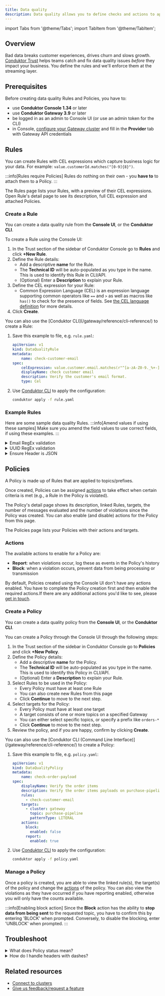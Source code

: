 ```yaml
---
title: Data quality
description: Data quality allows you to define checks and actions to apply on data produced into Kafka
---
```

import Tabs from '@theme/Tabs'; import TabItem from '@theme/TabItem';

## Overview

Bad data breaks customer experiences, drives churn and slows growth.
[Conduktor Trust](https://conduktor.io/trust) helps teams catch and fix data quality issues *before* they impact your business.
You define the rules and we'll enforce them at the streaming layer.

## Prerequisites

Before creating data quality Rules and Policies, you have to:

- use **Conduktor Console 1.34** or later
- use **Conduktor Gateway 3.9** or later
- be logged in as an admin to Console UI (or use an admin token for the CLI)
- in Console, [configure your Gateway cluster](/platform/navigation/settings/managing-clusters/) and fill in the **Provider** tab with Gateway API credentials

## Rules

You can create Rules with CEL expressions which capture business logic for your data. For example: `value.customerId.matches("[0-9]{8}")`.

:::info[Rules require Policies]
Rules do nothing on their own - you **have to** to attach them to a Policy.
:::

The Rules page lists your Rules, with a preview of their CEL expressions. Open Rule's detail page to see its description, full CEL expression and attached Policies.

### Create a Rule

You can create a data quality rule from the **Console UI**, or the **Conduktor CLI**.

<Tabs>
<TabItem value="ui" label="Console UI">
To create a Rule using the Console UI:

1. In the Trust section of the sidebar of Conduktor Console go to **Rules** and click **+New Rule**.
1. Define the Rule details:
   - Add a descriptive **name** for the Rule.
   - The **Technical ID** will be auto-populated as you type in the name. This is used to identify this Rule in CLI/API.
   - (Optional) Enter a **Description** to explain your Rule.
1. Define the CEL expression for your Rule:
   - Common Expression Language (CEL) is an expression language supporting common operators like `==` and `>` as well as macros like `has()` to check for the presence of fields. See [the CEL language definition](https://github.com/google/cel-spec/blob/master/doc/intro.md) for more details.
1. Click **Create**.
</TabItem>

<TabItem value="cli" label="Conduktor CLI">
You can also use the [Conduktor CLI](/gateway/reference/cli-reference/) to create a Rule:

1. Save this example to file, e.g. `rule.yaml`:

    ```yaml
    apiVersion: v1
    kind: DataQualityRule
    metadata:
        name: check-customer-email
    spec:
        celExpression: value.customer.email.matches(r"^[a-zA-Z0-9._%+-]+@[a-zA-Z0-9.-]+\.[a-zA-Z]{2,}$")
        displayName: check customer email
        description: Verify the customer's email format.
        type: Cel
    ```

2. Use [Conduktor CLI](/gateway/reference/cli-reference/) to apply the configuration:

    ```bash
    conduktor apply -f rule.yaml
    ```

</TabItem>
</Tabs>

### Example Rules

Here are some sample data quality Rules.
:::info[Amend values if using these samples]
Make sure you amend the field values to use correct fields, if using these examples.
 :::

<details>
  <summary>Email RegEx validation</summary>
  <p>
    Your requirements may be different from this RegEx, as email validation via RegEx is complex!
    `value.customer.email.matches(r"^[a-zA-Z0-9._%+-]+@[a-zA-Z0-9.-]+\.[a-zA-Z]{2,}$")`
  </p>
</details>
<details>
  <summary>UUID RegEx validation</summary>
  <p>
  `value.customer.id.matches(r"^[0-9a-fA-F]{8}\b-[0-9a-fA-F]{4}\b-[0-9a-fA-F]{4}\b-[0-9a-fA-F]{4}\b-[0-9a-fA-F]{12}$")`
  </p>
</details>
<details>
  <summary>Ensure Header is JSON</summary>
  <p>
  `headers['Content-Type'] == 'application/json'`
  </p>
</details>

## Policies

A Policy is made up of Rules that are applied to topics/prefixes.

Once created, Policies can be assigned [actions](#actions) to take effect when certain criteria is met (e.g., a Rule in the Policy is violated).

The Policy's detail page shows its description, linked Rules, targets, the number of messages evaluated and the number of violations since the Policy was created. You can also enable (and disable) actions for the Policy from this page.

The Policies page lists your Policies with their actions and targets.

### Actions

The available actions to enable for a Policy are:

- **Report**: when violations occur, log these as events in the Policy's history
- **Block**: when a violation occurs, prevent data from being processing or transmission

By default, Policies created using the Console UI don't have any actions enabled. You have to complete the Policy creation first and then enable the required actions.If there are any additional actions you'd like to see, please [get in touch](https://support.conduktor.io/hc/en-gb/requests/new?ticket_form_id=17438365654417).

### Create a Policy

You can create a data quality policy from the **Console UI**, or the **Conduktor CLI**.

<Tabs>
<TabItem value="ui" label="Console UI">
You can create a Policy through the Console UI through the following steps:

1. In the Trust section of the sidebar in Conduktor Console go to **Policies** and click **+New Policy**.
1. Define the Policy details:
   - Add a descriptive **name** for the Policy.
   - The **Technical ID** will be auto-populated as you type in the name. This is used to identify this Policy in CLI/API.
   - (Optional) Enter a **Description** to explain your Rule.
1. Select Rules to be used in the Policy:
   - Every Policy must have at least one Rule
   - You can also create new Rules from this page
   - Click **Continue** to move to the next step.
1. Select targets for the Policy:
   - Every Policy must have at least one target
   - A target consists of one or more topics on a specified Gateway
   - You can either select specific topics, or specify a prefix like `orders-*`
   - Click **Continue** to move to the next step.
2. Review the policy, and if you are happy, confirm by clicking **Create**.
</TabItem>

<TabItem value="cli" label="Conduktor CLI">
You can also use the [Conduktor CLI (Command Line Interface)](/gateway/reference/cli-reference/) to create a Policy:

1. Save this example to file, e.g. `policy.yaml`:

    ```yaml
    apiVersion: v1
    kind: DataQualityPolicy
    metadata:
        name: check-order-payload
    spec:
        displayName: Verify the order items
        description: Verify the order items payloads on purchase-pipeline topic.
        rules:
          - check-customer-email
        targets:
          - cluster: gateway
            topic: purchase-pipeline
            patternType: LITERAL
        actions:
          block:
            enabled: false
          report:
            enabled: true
    ```

1. Use [Conduktor CLI](/gateway/reference/cli-reference/) to apply the configuration:

    ```bash
    conduktor apply -f policy.yaml
    ```

</TabItem>
</Tabs>

### Manage a Policy

Once a policy is created, you are able to view the linked rule(s), the target(s) of the policy and change the [actions](#actions) of the policy. You can also view the violations as they have occurred if you have reporting enabled, otherwise you will only have the counts available.

:::info[Enabling block action]
Since the **Block** action has the ability to **stop data from being sent** to the requested topic, you have to confirm this by entering 'BLOCK' when prompted. Conversely, to disable the blocking, enter 'UNBLOCK' when prompted.
:::

## Troubleshoot

<details>
  <summary>What does Policy status mean?</summary>
  <p>
  This is the status of a data quality Policy:
    - **Pending**: the configuration isn't deployed or refreshed yet
    - **Ready**: the configuration is up-to-date on Gateway
    - **Failed**: something unexpected happened during the deployment. Check that the connected Gateway is active.
  </p>
</details>
<details>
  <summary>How do I handle headers with dashes?</summary>
  <p>
  Use bracket notation instead of dot notation. For example, use the `headers['Content-Type']` format.
  </p>
</details>

## Related resources

- [Connect to clusters](/platform/navigation/settings/managing-clusters/)
- [Give us feedback/request a feature](https://conduktor.io/roadmap)
